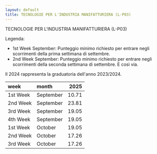 ```yaml
---
layout: default
title: TECNOLOGIE PER L'INDUSTRIA MANIFATTURIERA (L-P03)
---
```


TECNOLOGIE PER L'INDUSTRIA MANIFATTURIERA (L-P03)

Legenda:
 - 1st Week September: Punteggio minimo richiesto per entrare negli scorrimenti della prima settimana di settembre.
 - 2nd Week September: Punteggio minimo richiesto per entrare negli scorrimenti della seconda settimana di settembre.
E così via.

Il 2024 rappresenta la graduatoria dell'anno 2023/2024.

| week     | month     |   2025 |
|:---------|:----------|-------:|
| 1st Week | September |  10.71 |
| 2nd Week | September |  23.81 |
| 3rd Week | September |  19.05 |
| 4th Week | September |  19.05 |
| 1st Week | October   |  19.05 |
| 2nd Week | October   |  17.26 |
| 3rd Week | October   |  17.26 |